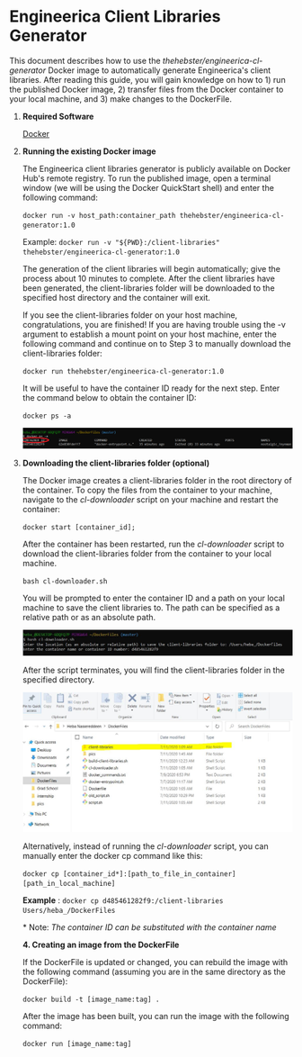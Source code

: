 # Engineerica Client Libraries Generator

This document describes how to use the _thehebster/engineerica-cl-generator_ Docker image to automatically generate Engineerica&#39;s client libraries. After reading this guide, you will gain knowledge on how to 1) run the published Docker image, 2) transfer files from the Docker container to your local machine, and 3) make changes to the DockerFile.

1. **Required Software**

    [Docker](https://docs.docker.com/get-docker/)

2. **Running the existing Docker image**

    The Engineerica client libraries generator is publicly available on Docker Hub&#39;s remote registry. To run the published image, open a terminal window (we will be using the Docker QuickStart shell) and enter the following command:
    
    `docker run -v host_path:container_path thehebster/engineerica-cl-generator:1.0`

    Example: `docker run -v "${PWD}:/client-libraries" thehebster/engineerica-cl-generator:1.0`

     
    The generation of the client libraries will begin automatically; give the process about 10 minutes to complete. After the client libraries have been generated, the client-libraries folder will be downloaded to the specified host directory and the container will exit. 
    
    If you see the client-libraries folder on your host machine, congratulations, you are finished! If you are having trouble using the -v argument to establish a mount point on your host machine, enter the following command and continue on to Step 3 to manually download the client-libraries folder:

    `docker run thehebster/engineerica-cl-generator:1.0`

    It will be useful to have the container ID ready for the next step. Enter the command below to obtain the container ID:
    
    `docker ps -a`
    
    ![ScreenShot](docker_ps_command.png)

3. **Downloading the client-libraries folder (optional)**

    The Docker image creates a client-libraries folder in the root directory of the container. To copy the files from the container to your machine, navigate to the *cl-downloader* script on your machine and restart the container:
    
    `docker start [container_id];`
    
    After the container has been restarted, run the *cl-downloader* script to download the client-libraries folder from the container to your local machine.
    
    `bash cl-downloader.sh`
    
    You will be prompted to enter the container ID and a path on your local machine to save the client libraries to. The path can be specified as a relative path or as an absolute path.

    ![ScreenShot](script_command.JPG)
    
    After the script terminates, you will find the client-libraries folder in the specified directory.
    
    ![ScreenShot](directory_structure.JPG)
    
    Alternatively, instead of running the *cl-downloader* script, you can manually enter the docker cp command like this:
    
    `docker cp [container_id*]:[path_to_file_in_container] [path_in_local_machine]`
    
    **Example** : `docker cp d485461282f9:/client-libraries Users/heba_/DockerFiles`

    \* Note: _The container ID can be substituted with the container name_

   **4. Creating an image from the DockerFile**

   If the DockerFile is updated or changed, you can rebuild the image with the following command (assuming you are in the same directory as the DockerFile):

   `docker build -t [image_name:tag] .`

   After the image has been built, you can run the image with the following command:

   `docker run [image_name:tag]`
    

